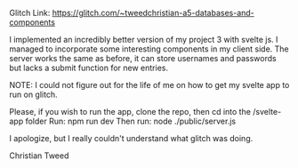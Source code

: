 Glitch Link: https://glitch.com/~tweedchristian-a5-databases-and-components

I implemented an incredibly better version of my project 3 with svelte js. I managed to incorporate some interesting components in my client side.
The server works the same as before, it can store usernames and passwords but lacks a submit function for new entries.

NOTE: I could not figure out for the life of me on how to get my svelte app to run on glitch.

Please, if you wish to run the app, clone the repo, then cd into the /svelte-app folder
Run: npm run dev
Then run: node ./public/server.js

I apologize, but I really couldn't understand what glitch was doing. 

Christian Tweed